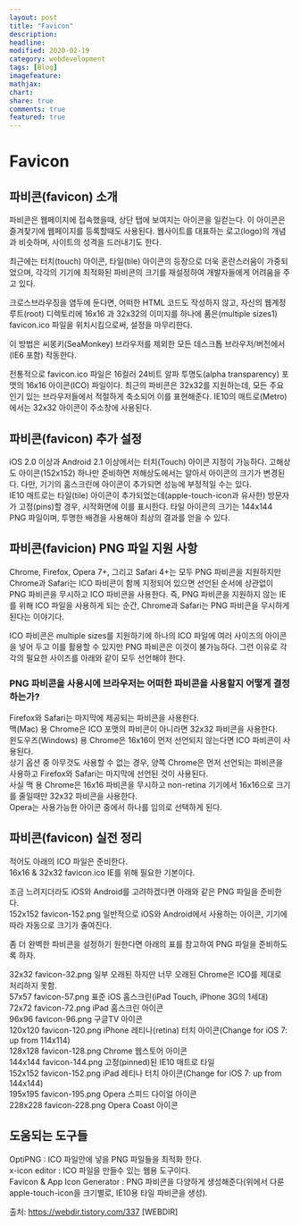 ```yaml
---
layout: post
title: "Favicon"
description:
headline:
modified: 2020-02-19
category: webdevelopment
tags: [Blog]
imagefeature:
mathjax:
chart:
share: true
comments: true
featured: true
---
```


# Favicon

## 파비콘(favicon) 소개

파비콘은 <span class="orange">웹페이지에 접속했을때, 상단 탭에 보여지는 아이콘</span>을 일컫는다. 이 아이콘은 즐겨찾기에 웹페이지를 등록할때도 사용된다. 웹사이트를 대표하는 로고(logo)의 개념과 비슷하며, 사이트의 성격을 드러내기도 한다.

최근에는 터치(touch) 아이콘, 타일(tile) 아이콘의 등장으로 더욱 혼란스러움이 가중되었으며, 각각의 기기에 최적화된 파비콘의 크기를 재설정하여 개발자들에게 어려움을 주고 있다.

크로스브라우징을 염두에 둔다면, 어떠한 HTML 코드도 작성하지 않고, 자신의 웹계정 루트(root) 디렉토리에 16x16 과 32x32의 이미지를 하나에 품은(multiple sizes1) favicon.ico 파일을 위치시킴으로써, 설정을 마무리한다.

이 방법은 씨몽키(SeaMonkey) 브라우저를 제외한 모든 데스크톱 브라우저/버전에서(IE6 포함) 작동한다.

전통적으로 favicon.ico 파일은 16컬러 24비트 알파 투명도(alpha transparency) 포맷의 16x16 아이콘(ICO) 파일이다. 최근의 파비콘은 32x32를 지원하는데, 모든 주요 인기 있는 브라우저들에서 적절하게 축소되어 이를 표현해준다. IE10의 매트로(Metro)에서는 32x32 아이콘이 주소창에 사용된다.

## 파비콘(favicon) 추가 설정

iOS 2.0 이상과 Android 2.1 이상에서는 터치(Touch) 아이콘 지정이 가능하다. 고해상도 아이콘(152x152) 하나만 준비하면 저해상도에서는 알아서 아이콘의 크기가 변경된다. 다만, 기기의 홈스크린에 아이콘이 추가되면 성능에 부정적일 수는 있다.  
IE10 매트로는 타일(tile) 아이콘이 추가되었는데(apple-touch-icon과 유사한) 방문자가 고정(pins)할 경우, 시작화면에 이를 표시한다. 타일 아이콘의 크기는 144x144 PNG 파일이며, 투명한 배경을 사용해야 최상의 결과를 얻을 수 있다.

## 파비콘(favicion) PNG 파일 지원 사항

Chrome, Firefox, Opera 7+, 그리고 Safari 4+는 모두 PNG 파비콘을 지원하지만 Chrome과 Safari는 ICO 파비콘이 함께 지정되어 있으면 선언된 순서에 상관없이 PNG 파비콘을 무시하고 ICO 파비콘을 사용한다. 즉, PNG 파비콘을 지원하지 않는 IE를 위해 ICO 파일을 사용하게 되는 순간, Chrome과 Safari는 PNG 파비콘을 무시하게 된다는 이야기다.

ICO 파비콘은 multiple sizes를 지원하기에 하나의 ICO 파일에 여러 사이즈의 아이콘을 넣어 두고 이를 활용할 수 있지만 PNG 파비콘은 이것이 불가능하다. 그런 이유로 각각의 필요한 사이즈를 아래와 같이 모두 선언해야 한다.

<div class="code">
<script async src="//jsfiddle.net/lsh58/a067uc92/embed/html/dark/"></script>
</div>

### PNG 파비콘을 사용시에 브라우저는 어떠한 파비콘을 사용할지 어떻게 결정하는가?

Firefox와 Safari는 마지막에 제공되는 파비콘을 사용한다.  
맥(Mac) 용 Chrome은 ICO 포맷의 파비콘이 아니라면 32x32 파비콘을 사용한다.  
윈도우즈(Windows) 용 Chrome은 16x16이 먼저 선언되지 않는다면 ICO 파비콘이 사용된다.  
상기 옵션 중 아무것도 사용할 수 없는 경우, 양쪽 Chrome은 먼저 선언되는 파비콘을 사용하고 Firefox와 Safari는 마지막에 선언된 것이 사용된다.  
사실 맥 용 Chrome은 16x16 파비콘을 무시하고 non-retina 기기에서 16x16으로 크기를 줄일때만 32x32 파비콘을 사용한다.  
Opera는 사용가능한 아이콘 중에서 하나를 임의로 선택하게 된다.

## 파비콘(favicon) 실전 정리

적어도 아래의 ICO 파일은 준비한다.  
<span class="orange">16x16 & 32x32</span> <span class="gray">favicon.ico</span> IE를 위해 필요한 기본이다.

조금 느려지더라도 iOS와 Android를 고려하겠다면 아래와 같은 PNG 파일을 준비한다.  
<span class="orange">152x152</span> <span class="gray">favicon-152.png</span> 일반적으로 iOS와 Android에서 사용하는 아이콘, 기기에 따라 자동으로 크기가 줄여진다.

좀 더 완벽한 파비콘을 설정하기 원한다면 아래의 표를 참고하여 PNG 파일을 준비하도록 하자.

<span class="orange">32x32</span> <span class="gray">favicon-32.png</span> 일부 오래된 하지만 너무 오래된 Chrome은 ICO를 제대로 처리하지 못함.  
<span class="orange">57x57</span> <span class="gray">favicon-57.png</span> 표준 iOS 홈스크린(iPad Touch, iPhone 3G의 1세대)  
<span class="orange">72x72</span> <span class="gray">favicon-72.png</span> iPad 홈스크린 아이콘  
<span class="orange">96x96</span> <span class="gray">favicon-96.png</span> 구글TV 아이콘  
<span class="orange">120x120</span> <span class="gray">favicon-120.png</span> iPhone 레티나(retina) 터치 아이콘(Change for iOS 7: up from 114x114)  
<span class="orange">128x128</span> <span class="gray">favicon-128.png</span> Chrome 웹스토어 아이콘  
<span class="orange">144x144</span> <span class="gray">favicon-144.png</span> 고정(pinned)된 IE10 매트로 타일  
<span class="orange">152x152</span> <span class="gray">favicon-152.png</span> iPad 레티나 터치 아이콘(Change for iOS 7: up from 144x144)  
<span class="orange">195x195</span> <span class="gray">favicon-195.png</span> Opera 스피드 다이얼 아이콘  
<span class="orange">228x228</span> <span class="gray">favicon-228.png</span> Opera Coast 아이콘

## 도움되는 도구들

OptiPNG : ICO 파일안에 넣을 PNG 파일들을 최적화 한다.  
x-icon editor : ICO 파일을 만들수 있는 웹용 도구이다.  
Favicon & App Icon Generator : PNG 파비콘을 다양하게 생성해준다(위에서 다룬 apple-touch-icon을 크기별로, IE10용 타일 파비콘을 생성).

출처: https://webdir.tistory.com/337 [WEBDIR]
